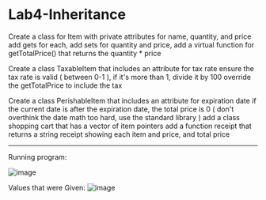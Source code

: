 # Lab4-Inheritance

Create a class for Item with private attributes for name, quantity, and price
add gets for each, add sets for quantity and price, add a virtual function for getTotalPrice() 
that returns the quantity * price

Create a class TaxableItem that includes an attribute for tax rate ensure the tax rate is valid
( between 0-1 ), if it's more than 1, divide it by 100 override the getTotalPrice to include 
the tax

Create a class PerishableItem that includes an attribute for expiration date if the current 
date is after the expiration date, the total price is 0
( don't overthink the date math too hard, use the standard library ) 
add a class shopping cart that has a vector of item pointers add a function receipt that returns 
a string receipt showing each item and price, and total price

------------------------------------------------------------------------------------------------

Running program:

![image](https://github.com/user-attachments/assets/984f9ba6-7945-4010-a090-6d1ee473c310)

Values that were Given:
![image](https://github.com/user-attachments/assets/b6da6e1f-6005-4b8a-856a-708469eea050)
